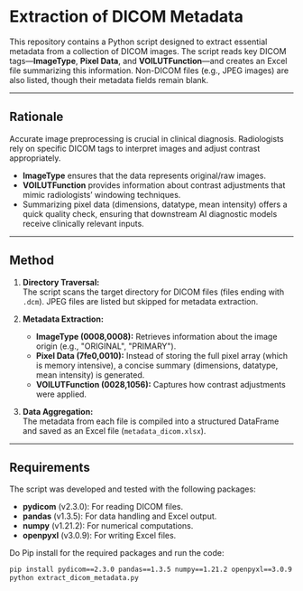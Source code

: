 # Extraction of DICOM Metadata 

This repository contains a Python script designed to extract essential metadata from a collection of DICOM images. The script reads key DICOM tags—**ImageType**, **Pixel Data**, and **VOILUTFunction**—and creates an Excel file summarizing this information. Non-DICOM files (e.g., JPEG images) are also listed, though their metadata fields remain blank.

---

## Rationale

Accurate image preprocessing is crucial in clinical diagnosis. Radiologists rely on specific DICOM tags to interpret images and adjust contrast appropriately.  
- **ImageType** ensures that the data represents original/raw images.  
- **VOILUTFunction** provides information about contrast adjustments that mimic radiologists’ windowing techniques.  
- Summarizing pixel data (dimensions, datatype, mean intensity) offers a quick quality check, ensuring that downstream AI diagnostic models receive clinically relevant inputs.  

---

## Method

1. **Directory Traversal:**  
   The script scans the target directory for DICOM files (files ending with `.dcm`). JPEG files are listed but skipped for metadata extraction.

2. **Metadata Extraction:**  
   - **ImageType (0008,0008):** Retrieves information about the image origin (e.g., "ORIGINAL", "PRIMARY").
   - **Pixel Data (7fe0,0010):** Instead of storing the full pixel array (which is memory intensive), a concise summary (dimensions, datatype, mean intensity) is generated.
   - **VOILUTFunction (0028,1056):** Captures how contrast adjustments were applied.

3. **Data Aggregation:**  
   The metadata from each file is compiled into a structured DataFrame and saved as an Excel file (`metadata_dicom.xlsx`).

---

## Requirements

The script was developed and tested with the following packages:

- **pydicom** (v2.3.0): For reading DICOM files.  
- **pandas** (v1.3.5): For data handling and Excel output.  
- **numpy** (v1.21.2): For numerical computations.  
- **openpyxl** (v3.0.9): For writing Excel files.

Do Pip install for the required packages and run the code:

```bash
pip install pydicom==2.3.0 pandas==1.3.5 numpy==1.21.2 openpyxl==3.0.9
python extract_dicom_metadata.py


